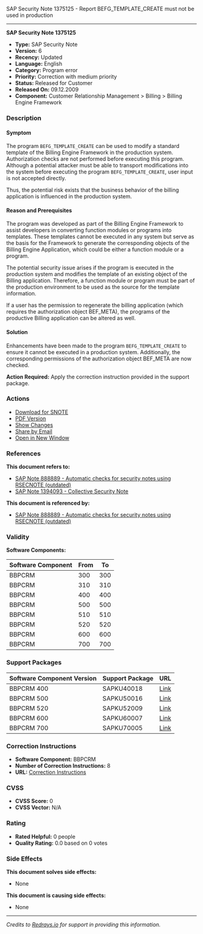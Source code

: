 SAP Security Note 1375125 - Report BEFG_TEMPLATE_CREATE must not be used in production

---

**SAP Security Note 1375125**

- **Type:** SAP Security Note
- **Version:** 6
- **Recency:** Updated
- **Language:** English
- **Category:** Program error
- **Priority:** Correction with medium priority
- **Status:** Released for Customer
- **Released On:** 09.12.2009
- **Component:** Customer Relationship Management > Billing > Billing Engine Framework

### Description

#### Symptom
The program `BEFG_TEMPLATE_CREATE` can be used to modify a standard template of the Billing Engine Framework in the production system. Authorization checks are not performed before executing this program. Although a potential attacker must be able to transport modifications into the system before executing the program `BEFG_TEMPLATE_CREATE`, user input is not accepted directly.

Thus, the potential risk exists that the business behavior of the billing application is influenced in the production system.

#### Reason and Prerequisites
The program was developed as part of the Billing Engine Framework to assist developers in converting function modules or programs into templates. These templates cannot be executed in any system but serve as the basis for the Framework to generate the corresponding objects of the Billing Engine Application, which could be either a function module or a program.

The potential security issue arises if the program is executed in the production system and modifies the template of an existing object of the Billing application. Therefore, a function module or program must be part of the production environment to be used as the source for the template information.

If a user has the permission to regenerate the billing application (which requires the authorization object BEF_META), the programs of the productive Billing application can be altered as well.

#### Solution
Enhancements have been made to the program `BEFG_TEMPLATE_CREATE` to ensure it cannot be executed in a production system. Additionally, the corresponding permissions of the authorization object BEF_META are now checked.

**Action Required:** Apply the correction instruction provided in the support package.

### Actions

- [Download for SNOTE](https://notesdownloads.sap.com/note/0040000008107272017)
- [PDF Version](https://userapps.support.sap.com/sap/support/sfm/notes/print/0001375125?language=en-US&token=9B75D8A64059B1D701D033EDE708FB78)
- [Show Changes](https://me.sap.com/notesLatestChanges/0001375125/E/diff)
- [Share by Email](https://me.sap.com/)
- [Open in New Window](https://me.sap.com/)

### References

**This document refers to:**

- [SAP Note 888889 - Automatic checks for security notes using RSECNOTE (outdated)](https://me.sap.com/notes/888889)
- [SAP Note 1394093 - Collective Security Note](https://me.sap.com/notes/1394093)

**This document is referenced by:**

- [SAP Note 888889 - Automatic checks for security notes using RSECNOTE (outdated)](https://me.sap.com/notes/888889)

### Validity

**Software Components:**

| Software Component | From | To |
|--------------------|------|----|
| BBPCRM             | 300  | 300|
| BBPCRM             | 310  | 310|
| BBPCRM             | 400  | 400|
| BBPCRM             | 500  | 500|
| BBPCRM             | 510  | 510|
| BBPCRM             | 520  | 520|
| BBPCRM             | 600  | 600|
| BBPCRM             | 700  | 700|

### Support Packages

| Software Component Version | Support Package | URL |
|----------------------------|-----------------|-----|
| BBPCRM 400                 | SAPKU40018      | [Link](https://me.sap.com/supportpackage/SAPKU40018) |
| BBPCRM 500                 | SAPKU50016      | [Link](https://me.sap.com/supportpackage/SAPKU50016) |
| BBPCRM 520                 | SAPKU52009      | [Link](https://me.sap.com/supportpackage/SAPKU52009) |
| BBPCRM 600                 | SAPKU60007      | [Link](https://me.sap.com/supportpackage/SAPKU60007) |
| BBPCRM 700                 | SAPKU70005      | [Link](https://me.sap.com/supportpackage/SAPKU70005) |

### Correction Instructions

- **Software Component:** BBPCRM
- **Number of Correction Instructions:** 8
- **URL:** [Correction Instructions](https://me.sap.com/corrins/0001375125/63)

### CVSS

- **CVSS Score:** 0
- **CVSS Vector:** N/A

### Rating

- **Rated Helpful:** 0 people
- **Quality Rating:** 0.0 based on 0 votes

### Side Effects

**This document solves side effects:**

- None

**This document is causing side effects:**

- None

---

*Credits to [Redrays.io](https://redrays.io) for support in providing this information.*